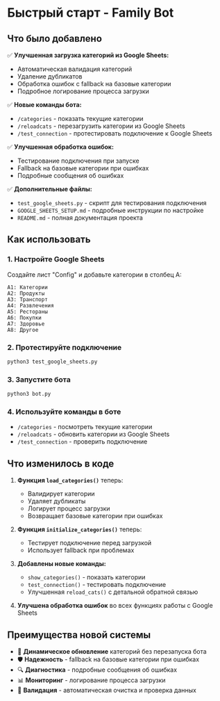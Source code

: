 # Быстрый старт - Family Bot

## Что было добавлено

✅ **Улучшенная загрузка категорий из Google Sheets:**
- Автоматическая валидация категорий
- Удаление дубликатов
- Обработка ошибок с fallback на базовые категории
- Подробное логирование процесса загрузки

✅ **Новые команды бота:**
- `/categories` - показать текущие категории
- `/reloadcats` - перезагрузить категории из Google Sheets
- `/test_connection` - протестировать подключение к Google Sheets

✅ **Улучшенная обработка ошибок:**
- Тестирование подключения при запуске
- Fallback на базовые категории при ошибках
- Подробные сообщения об ошибках

✅ **Дополнительные файлы:**
- `test_google_sheets.py` - скрипт для тестирования подключения
- `GOOGLE_SHEETS_SETUP.md` - подробные инструкции по настройке
- `README.md` - полная документация проекта

## Как использовать

### 1. Настройте Google Sheets
Создайте лист "Config" и добавьте категории в столбец A:
```
A1: Категории
A2: Продукты
A3: Транспорт
A4: Развлечения
A5: Рестораны
A6: Покупки
A7: Здоровье
A8: Другое
```

### 2. Протестируйте подключение
```bash
python3 test_google_sheets.py
```

### 3. Запустите бота
```bash
python3 bot.py
```

### 4. Используйте команды в боте
- `/categories` - посмотреть текущие категории
- `/reloadcats` - обновить категории из Google Sheets
- `/test_connection` - проверить подключение

## Что изменилось в коде

1. **Функция `load_categories()`** теперь:
   - Валидирует категории
   - Удаляет дубликаты
   - Логирует процесс загрузки
   - Возвращает базовые категории при ошибках

2. **Функция `initialize_categories()`** теперь:
   - Тестирует подключение перед загрузкой
   - Использует fallback при проблемах

3. **Добавлены новые команды:**
   - `show_categories()` - показать категории
   - `test_connection()` - тестировать подключение
   - Улучшенная `reload_cats()` с детальной обратной связью

4. **Улучшена обработка ошибок** во всех функциях работы с Google Sheets

## Преимущества новой системы

- 🔄 **Динамическое обновление** категорий без перезапуска бота
- 🛡️ **Надежность** - fallback на базовые категории при ошибках
- 🔍 **Диагностика** - подробные сообщения об ошибках
- 📊 **Мониторинг** - логирование процесса загрузки
- 🧹 **Валидация** - автоматическая очистка и проверка данных
